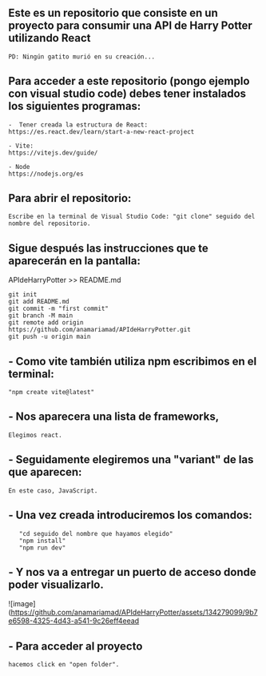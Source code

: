 ## Este es un repositorio que consiste en un proyecto para consumir una API de Harry Potter utilizando React 
```
PD: Ningún gatito murió en su creación...
```


## Para acceder a este repositorio (pongo ejemplo con visual studio code) debes tener instalados los siguientes programas: 
```
-  Tener creada la estructura de React:
https://es.react.dev/learn/start-a-new-react-project

- Vite:
https://vitejs.dev/guide/

- Node
https://nodejs.org/es
```


## Para abrir el repositorio:
```
Escribe en la terminal de Visual Studio Code: "git clone" seguido del nombre del repositorio.
```

## Sigue después las instrucciones que te aparecerán en la pantalla:

APIdeHarryPotter >> README.md

```
git init
git add README.md
git commit -m "first commit"
git branch -M main
git remote add origin https://github.com/anamariamad/APIdeHarryPotter.git
git push -u origin main
```


## - Como vite también utiliza npm escribimos en el terminal: 
```
"npm create vite@latest"
```

## - Nos aparecera una lista de frameworks,
```
Elegimos react.
```

## - Seguidamente elegiremos una "variant" de las que aparecen: 

```
En este caso, JavaScript.
```

##  - Una vez creada introduciremos los comandos:

```
   "cd seguido del nombre que hayamos elegido"
   "npm install"
   "npm run dev"
```

## - Y nos va a entregar un puerto de acceso donde poder visualizarlo.
![image](https://github.com/anamariamad/APIdeHarryPotter/assets/134279099/9b7e6598-4325-4d43-a541-9c26eff4eead




## - Para acceder al proyecto 
```
hacemos click en "open folder".
```

